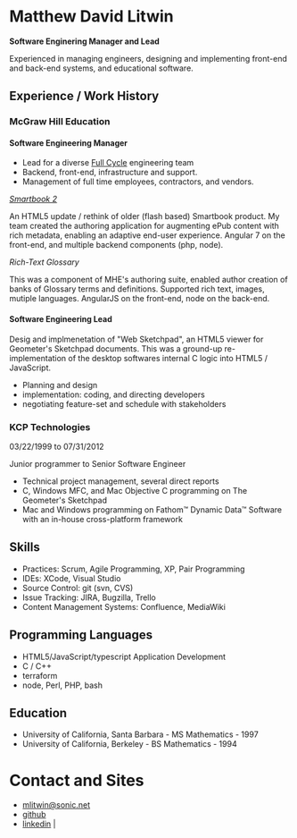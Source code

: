 # Matthew David Litwin

**Software Enginering Manager and Lead**

Experienced in managing engineers, designing and implementing front-end and back-end systems, and educational software.

## Experience / Work History

### McGraw Hill Education

#### Software Engineering Manager

* Lead for a diverse [Full Cycle](https://medium.com/netflix-techblog/full-cycle-developers-at-netflix-a08c31f83249) engineering team
* Backend, front-end, infrastructure and support. 
* Management of full time employees, contractors, and vendors.

_[Smartbook 2](https://www.mheducation.com/highered/connect/smartbook.html)_

An HTML5 update / rethink of older (flash based) Smartbook product.  My team created the authoring application for augmenting ePub content with rich metadata, enabling an adaptive end-user experience. Angular 7 on the front-end, and multiple backend components (php, node).

_Rich-Text Glossary_

This was a component of MHE's authoring suite, enabled author creation of banks of Glossary terms and definitions. Supported rich text, images, mutiple languages. AngularJS on the front-end, node on the back-end. 

#### Software Engineering Lead

Desig and implmenetation of "Web Sketchpad", an HTML5 viewer for Geometer's Sketchpad documents. This was a ground-up re-implementation of the desktop softwares internal C logic into HTML5 / JavaScript.

* Planning and design
* implementation: coding, and directing developers
* negotiating feature-set and schedule with stakeholders 

### KCP Technologies

03/22/1999 to 07/31/2012

Junior programmer to Senior Software Engineer

* Technical project management, several direct reports
* C, Windows MFC, and Mac Objective C programming on <span class="software">The Geometer's Sketchpad</span>
* Mac and Windows programming on <span class="software">Fathom&trade; Dynamic Data&trade; Software</span> with an in-house cross-platform framework

## Skills

* Practices: Scrum, Agile Programming, XP, Pair Programming
* IDEs: XCode, Visual Studio
* Source Control: git (svn, CVS)
* Issue Tracking: JIRA, Bugzilla, Trello
* Content Management Systems: Confluence, MediaWiki

## Programming Languages
 
* HTML5/JavaScript/typescript Application Development
* C / C++
* terraform
* node, Perl, PHP, bash

## Education

* University of California, Santa Barbara - MS Mathematics - 1997
* University of California, Berkeley - BS Mathematics - 1994

# Contact and Sites

* mlitwin@sonic.net
* [github](https://github.com/mlitwin)
* [linkedin](https://www.linkedin.com/in/matthewlitwin/) |


